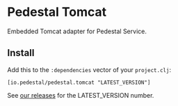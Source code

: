 # Pedestal Tomcat

Embedded Tomcat adapter for Pedestal Service.

## Install

Add this to the `:dependencies` vector of your `project.clj`:

    [io.pedestal/pedestal.tomcat "LATEST_VERSION"]

See [our releases](https://github.com/pedestal/pedestal/releases) for the LATEST\_VERSION number.

<!-- Copyright 2013 Relevance, Inc. -->
